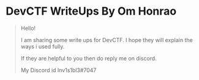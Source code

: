 # DevCTF WriteUps By Om Honrao

> Hello!
>
> I am sharing some write ups for DevCTF. I hope they will explain the ways i used fully.
>
> If they are helpful to you then do reply me on discord.
>
> My Discord id Inv1s1bl3#7047
